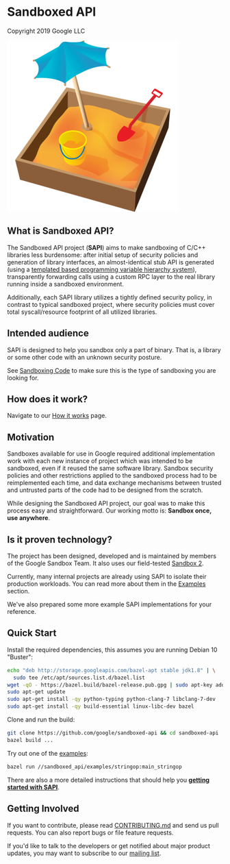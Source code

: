 # Sandboxed API

Copyright 2019 Google LLC

![Sandbox](sandboxed_api/docs/images/playing-in-sand.png)


## What is Sandboxed API?

The Sandboxed API project (**SAPI**) aims to make sandboxing of C/C++ libraries
less burdensome: after initial setup of security policies and generation of
library interfaces, an almost-identical stub API is generated (using a
[templated based programming variable hierarchy system](sandboxed_api/docs/variables.md)),
transparently forwarding calls using a custom RPC layer to the real library
running inside a sandboxed environment.

Additionally, each SAPI library utilizes a tightly defined security policy, in
contrast to typical sandboxed project, where security policies must cover total
syscall/resource footprint of all utilized libraries.


## Intended audience

SAPI is designed to help you sandbox only a part of binary. That is, a library
or some other code with an unknown security posture.

See [Sandboxing Code](sandboxed_api/docs/sandbox-overview.md) to make sure this is the type of
sandboxing you are looking for.

## How does it work?

Navigate to our [How it works](sandboxed_api/docs/howitworks.md) page.


## Motivation

Sandboxes available for use in Google required additional implementation work
with each new instance of project which was intended to be sandboxed, even if
it reused the same software library. Sandbox security policies and other
restrictions applied to the sandboxed process had to be reimplemented each
time, and data exchange mechanisms between trusted and untrusted parts of
the code had to be designed from the scratch.

While designing the Sandboxed API project, our goal was to make this process
easy and straightforward. Our working motto is: **Sandbox once, use anywhere**.


## Is it proven technology?

The project has been designed, developed and is maintained by members of
the Google Sandbox Team. It also uses our field-tested
[Sandbox 2](sandboxed_api/sandbox2/README.md).

Currently, many internal projects are already using SAPI to isolate
their production workloads. You can read more about them in the
[Examples](sandboxed_api/docs/examples.md) section.

We've also prepared some more example SAPI implementations for your reference.


## Quick Start

Install the required dependencies, this assumes you are running Debian 10
"Buster":

```bash
echo "deb http://storage.googleapis.com/bazel-apt stable jdk1.8" | \
  sudo tee /etc/apt/sources.list.d/bazel.list
wget -qO - https://bazel.build/bazel-release.pub.gpg | sudo apt-key add -
sudo apt-get update
sudo apt-get install -qy python-typing python-clang-7 libclang-7-dev
sudo apt-get install -qy build-essential linux-libc-dev bazel
```

Clone and run the build:
```bash
git clone https://github.com/google/sandboxed-api && cd sandboxed-api
bazel build ...
```

Try out one of the [examples](sandboxed_api/docs/examples.md):
```bash
bazel run //sandboxed_api/examples/stringop:main_stringop
```

There are also a more detailed instructions that should help you
**[getting started with SAPI](sandboxed_api/docs/getting-started.md)**.


## Getting Involved

If you want to contribute, please read [CONTRIBUTING.md](CONTRIBUTING.md) and
send us pull requests. You can also report bugs or file feature requests.

If you'd like to talk to the developers or get notified about major product
updates, you may want to subscribe to our
[mailing list](sandboxed-api-users@googlegroups.com).
